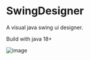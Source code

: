 # SwingDesigner
A visual java swing ui designer.

Build with java 18+

![image](https://github.com/user-attachments/assets/68f1fa79-77b4-4ff7-8cfc-4941f33a8329)

